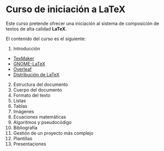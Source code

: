 # Curso de iniciación a LaTeX

Este curso pretende ofrecer una iniciación al sistema de composición de textos de alta calidad **LaTeX**.

El contenido del curso es el siguiente:
1. Introducción
  * [TexMaker](http://www.xm1math.net/texmaker/index.html)
  * [GNOME-LaTeX](https://wiki.gnome.org/Apps/GNOME-LaTeX)
  * [Overleaf](https://www.overleaf.com)
  * [Distribución de LaTeX](https://www.latex-project.org/get/#tex-distributions)
2. Estructura del documento
3. Cuerpo del documento
4. Formato del texto
5. Listas
6. Tablas
7. Imágenes
8. Ecuaciones matemáticas
9. Algoritmos y pseudocódigo
10. Bibliografía
11. Gestión de un proyecto más complejo
12. Plantillas
13. Presentaciones
